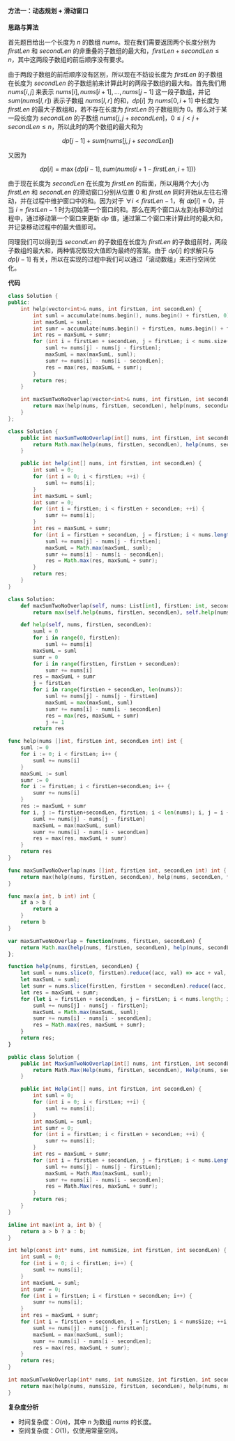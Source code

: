 #### 方法一：动态规划 + 滑动窗口

**思路与算法**

首先题目给出一个长度为 $n$ 的数组 $\textit{nums}$。现在我们需要返回两个长度分别为 $\textit{firstLen}$ 和 $\textit{secondLen}$ 的非重叠的子数组的最大和，$\textit{firstLen} + \textit{secondLen} \le n$，其中这两段子数组的前后顺序没有要求。

由于两段子数组的前后顺序没有区别，所以现在不妨设长度为 $\textit{firstLen}$ 的子数组在长度为 $\textit{secondLen}$ 的子数组前来计算此时的两段子数组的最大和。首先我们用 $\textit{nums}[i,j]$ 来表示 $\textit{nums}[i],\textit{nums}[i+1],\dots,\textit{nums}[j-1]$ 这一段子数组，并记 $sum(\textit{nums}[l, r])$ 表示子数组 $\textit{nums}[l, r]$ 的和，$\textit{dp}[i]$ 为 $\textit{nums}[0,i + 1]$ 中长度为 $\textit{firstLen}$ 的最大子数组和，若不存在长度为 $\textit{firstLen}$ 的子数组则为 $0$。那么对于某一段长度为 $\textit{secondLen}$ 的子数组 $\textit{nums}[j,j+\textit{secondLen}]$，$0 \le j < j + \textit{secondLen} \le n$，所以此时的两个数组的最大和为

$$dp[j-1]+sum(\textit{nums}[j, j + \textit{secondLen}])$$ 

又因为

$$\textit{dp}[i] = \max\{\textit{dp}[i-1], sum(\textit{nums}[i+1-\textit{firstLen}, i+1])\}$$

由于现在长度为 $\textit{secondLen}$ 在长度为 $\textit{firstLen}$ 的后面，所以用两个大小为 $\textit{firstLen}$ 和 $\textit{secondLen}$ 的滑动窗口分别从位置 $0$ 和 $\textit{firstLen}$ 同时开始从左往右滑动，并在过程中维护窗口中的和。因为对于 $\forall i < \textit{firstLen} - 1$，有 $\textit{dp}[i] = 0$，并当 $i = \textit{firstLen} - 1$ 时为初始第一个窗口的和。那么在两个窗口从左到右移动的过程中，通过移动第一个窗口来更新 $\textit{dp}$ 值，通过第二个窗口来计算此时的最大和，并记录移动过程中的最大值即可。

同理我们可以得到当 $\textit{secondLen}$ 的子数组在长度为 $\textit{firstLen}$ 的子数组前时，两段子数组的最大和，两种情况取较大值即为最终的答案。由于 $\textit{dp}[i]$ 的求解只与 $\textit{dp}[i-1]$ 有关，所以在实现的过程中我们可以通过「滚动数组」来进行空间优化。

**代码**

```C++ [sol1-C++]
class Solution {
public:
    int help(vector<int>& nums, int firstLen, int secondLen) {
        int suml = accumulate(nums.begin(), nums.begin() + firstLen, 0);
        int maxSumL = suml;
        int sumr = accumulate(nums.begin() + firstLen, nums.begin() + firstLen + secondLen, 0);
        int res = maxSumL + sumr;
        for (int i = firstLen + secondLen, j = firstLen; i < nums.size(); ++i, ++j) {
            suml += nums[j] - nums[j - firstLen];
            maxSumL = max(maxSumL, suml);
            sumr += nums[i] - nums[i - secondLen];
            res = max(res, maxSumL + sumr);
        }
        return res;
    }

    int maxSumTwoNoOverlap(vector<int>& nums, int firstLen, int secondLen) {
        return max(help(nums, firstLen, secondLen), help(nums, secondLen, firstLen));
    }
};
```

```Java [sol1-Java]
class Solution {
    public int maxSumTwoNoOverlap(int[] nums, int firstLen, int secondLen) {
        return Math.max(help(nums, firstLen, secondLen), help(nums, secondLen, firstLen));
    }

    public int help(int[] nums, int firstLen, int secondLen) {
        int suml = 0;
        for (int i = 0; i < firstLen; ++i) {
            suml += nums[i];
        }
        int maxSumL = suml;
        int sumr = 0;
        for (int i = firstLen; i < firstLen + secondLen; ++i) {
            sumr += nums[i];
        }
        int res = maxSumL + sumr;
        for (int i = firstLen + secondLen, j = firstLen; i < nums.length; ++i, ++j) {
            suml += nums[j] - nums[j - firstLen];
            maxSumL = Math.max(maxSumL, suml);
            sumr += nums[i] - nums[i - secondLen];
            res = Math.max(res, maxSumL + sumr);
        }
        return res;
    }
}
```

```Python [sol1-Python3]
class Solution:
    def maxSumTwoNoOverlap(self, nums: List[int], firstLen: int, secondLen: int) -> int:
        return max(self.help(nums, firstLen, secondLen), self.help(nums, secondLen, firstLen))

    def help(self, nums, firstLen, secondLen):
        suml = 0
        for i in range(0, firstLen):
            suml += nums[i]
        maxSumL = suml
        sumr = 0
        for i in range(firstLen, firstLen + secondLen):
            sumr += nums[i]
        res = maxSumL + sumr
        j = firstLen
        for i in range(firstLen + secondLen, len(nums)):
            suml += nums[j] - nums[j - firstLen]
            maxSumL = max(maxSumL, suml)
            sumr += nums[i] - nums[i - secondLen]
            res = max(res, maxSumL + sumr)
            j += 1
        return res
```

```Go [sol1-Go]
func help(nums []int, firstLen int, secondLen int) int {
    suml := 0
    for i := 0; i < firstLen; i++ {
        suml += nums[i]
    }
    maxSumL := suml
    sumr := 0
    for i := firstLen; i < firstLen+secondLen; i++ {
        sumr += nums[i]
    }
    res := maxSumL + sumr
    for i, j := firstLen+secondLen, firstLen; i < len(nums); i, j = i + 1, j + 1 {
        suml += nums[j] - nums[j - firstLen]
        maxSumL = max(maxSumL, suml)
        sumr += nums[i] - nums[i - secondLen]
        res = max(res, maxSumL + sumr)
    }
    return res
}

func maxSumTwoNoOverlap(nums []int, firstLen int, secondLen int) int {
    return max(help(nums, firstLen, secondLen), help(nums, secondLen, firstLen))
}

func max(a int, b int) int {
    if a > b {
        return a
    }
    return b
}
```

```JavaScript [sol1-JavaScript]
var maxSumTwoNoOverlap = function(nums, firstLen, secondLen) {
    return Math.max(help(nums, firstLen, secondLen), help(nums, secondLen, firstLen));
};

function help(nums, firstLen, secondLen) {
    let suml = nums.slice(0, firstLen).reduce((acc, val) => acc + val, 0);
    let maxSumL = suml;
    let sumr = nums.slice(firstLen, firstLen + secondLen).reduce((acc, val) => acc + val, 0);
    let res = maxSumL + sumr;
    for (let i = firstLen + secondLen, j = firstLen; i < nums.length; i++, j++) {
        suml += nums[j] - nums[j - firstLen];
        maxSumL = Math.max(maxSumL, suml);
        sumr += nums[i] - nums[i - secondLen];
        res = Math.max(res, maxSumL + sumr);
    }
    return res;
}
```

```C# [sol1-C#]
public class Solution {
    public int MaxSumTwoNoOverlap(int[] nums, int firstLen, int secondLen) {
        return Math.Max(Help(nums, firstLen, secondLen), Help(nums, secondLen, firstLen));
    }

    public int Help(int[] nums, int firstLen, int secondLen) {
        int suml = 0;
        for (int i = 0; i < firstLen; ++i) {
            suml += nums[i];
        }
        int maxSumL = suml;
        int sumr = 0;
        for (int i = firstLen; i < firstLen + secondLen; ++i) {
            sumr += nums[i];
        }
        int res = maxSumL + sumr;
        for (int i = firstLen + secondLen, j = firstLen; i < nums.Length; ++i, ++j) {
            suml += nums[j] - nums[j - firstLen];
            maxSumL = Math.Max(maxSumL, suml);
            sumr += nums[i] - nums[i - secondLen];
            res = Math.Max(res, maxSumL + sumr);
        }
        return res;
    }
}
```

```C [sol1-C]
inline int max(int a, int b) {
    return a > b ? a : b;
}

int help(const int* nums, int numsSize, int firstLen, int secondLen) {
    int suml = 0;
    for (int i = 0; i < firstLen; i++) {
        suml += nums[i];
    }
    int maxSumL = suml;
    int sumr = 0;
    for (int i = firstLen; i < firstLen + secondLen; i++) {
        sumr += nums[i];
    }
    int res = maxSumL + sumr;
    for (int i = firstLen + secondLen, j = firstLen; i < numsSize; ++i, ++j) {
        suml += nums[j] - nums[j - firstLen];
        maxSumL = max(maxSumL, suml);
        sumr += nums[i] - nums[i - secondLen];
        res = max(res, maxSumL + sumr);
    }
    return res;
}

int maxSumTwoNoOverlap(int* nums, int numsSize, int firstLen, int secondLen) {
    return max(help(nums, numsSize, firstLen, secondLen), help(nums, numsSize, secondLen, firstLen));
}
```

**复杂度分析**

- 时间复杂度：$O(n)$，其中 $n$ 为数组 $\textit{nums}$ 的长度。
- 空间复杂度：$O(1)$，仅使用常量空间。